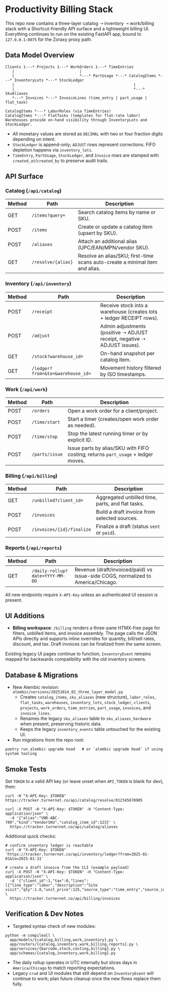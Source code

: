 # Productivity Billing Stack

This repo now contains a three-layer catalog ➝ inventory ➝ work/billing stack with a Shortcut-friendly API surface and a lightweight billing UI. Everything continues to run on the existing FastAPI app, bound to `127.0.0.1:8075` for the Zoraxy proxy path.

## Data Model Overview

```
Clients 1---* Projects 1---* WorkOrders 1---* TimeEntries
   |                             |             
   |                             *---* PartUsage *---* CatalogItems *---* InventoryLots *---* StockLedger
   |                                                     |                      
   |                                                     *---* SkuAliases      
   *---* Invoices *---* InvoiceLines (time_entry | part_usage | flat_task)

CatalogItems *---* LaborRoles (via TimeEntries)
CatalogItems *---* FlatTasks (templates for flat-rate labor)
Warehouses provide on-hand visibility through InventoryLots and StockLedger.
```

* All monetary values are stored as `DECIMAL` with two or four fraction digits depending on intent.
* `StockLedger` is append-only; `ADJUST` rows represent corrections. FIFO depletion happens via `inventory_lots`.
* `TimeEntry`, `PartUsage`, `StockLedger`, and `Invoice` rows are stamped with `created_at`/`created_by` to preserve audit trails.

## API Surface

### Catalog (`/api/catalog`)
| Method | Path | Description |
| --- | --- | --- |
| GET | `/items?query=` | Search catalog items by name or SKU. |
| POST | `/items` | Create or update a catalog item (upsert by SKU). |
| POST | `/aliases` | Attach an additional alias (UPC/EAN/MPN/vendor SKU). |
| GET | `/resolve/{alias}` | Resolve an alias/SKU; first-time scans auto-create a minimal item and alias. |

### Inventory (`/api/inventory`)
| Method | Path | Description |
| --- | --- | --- |
| POST | `/receipt` | Receive stock into a warehouse (creates lots + ledger RECEIPT rows). |
| POST | `/adjust` | Admin adjustments (positive ➝ ADJUST receipt, negative ➝ ADJUST issues). |
| GET | `/stock?warehouse_id=` | On-hand snapshot per catalog item. |
| GET | `/ledger?from=&to=&warehouse_id=` | Movement history filtered by ISO timestamps. |

### Work (`/api/work`)
| Method | Path | Description |
| --- | --- | --- |
| POST | `/orders` | Open a work order for a client/project. |
| POST | `/time/start` | Start a timer (creates/open work order as needed). |
| POST | `/time/stop` | Stop the latest running timer or by explicit ID. |
| POST | `/parts/issue` | Issue parts by alias/SKU with FIFO costing; returns `part_usage` + ledger moves. |

### Billing (`/api/billing`)
| Method | Path | Description |
| --- | --- | --- |
| GET | `/unbilled?client_id=` | Aggregated unbilled time, parts, and flat tasks. |
| POST | `/invoices` | Build a draft invoice from selected sources. |
| POST | `/invoices/{id}/finalize` | Finalize a draft (status `sent` or `paid`). |

### Reports (`/api/reports`)
| Method | Path | Description |
| --- | --- | --- |
| GET | `/daily-rollup?date=YYYY-MM-DD` | Revenue (draft/invoiced/paid) vs issue-side COGS, normalized to America/Chicago. |

All new endpoints require `X-API-Key` unless an authenticated UI session is present.

## UI Additions

* **Billing workspace**: `/billing` renders a three-pane HTMX-free page for filters, unbilled items, and invoice assembly. The page calls the JSON APIs directly and supports inline overrides for quantity, bill/sell rates, discount, and tax. Draft invoices can be finalized from the same screen.

Existing legacy UI pages continue to function; `InventoryEvent` remains mapped for backwards compatibility with the old inventory screens.

## Database & Migrations

* New Alembic revision: `alembic/versions/20251014_02_three_layer_model.py`
  * Creates `catalog_items`, `sku_aliases` (new structure), `labor_roles`, `flat_tasks`, `warehouses`, `inventory_lots`, `stock_ledger`, `clients`, `projects`, `work_orders`, `time_entries`, `part_usage`, `invoices`, and `invoice_lines`.
  * Renames the legacy `sku_aliases` table to `sku_aliases_hardware` when present, preserving historic data.
  * Keeps the legacy `inventory_events` table untouched for the existing UI.
* Run migrations from the repo root:

```
poetry run alembic upgrade head   # or `alembic upgrade head` if using system tooling
```

## Smoke Tests

Set `TOKEN` to a valid API key (or leave unset when `API_TOKEN` is blank for dev), then:

```
curl -H "X-API-Key: $TOKEN" https://tracker.turnernet.co/api/catalog/resolve/012345678905

curl -X POST -H "X-API-Key: $TOKEN" -H "Content-Type: application/json" \
  -d '{"alias":"VND-ABC-789","kind":"VendorSKU","catalog_item_id":123}' \
  https://tracker.turnernet.co/api/catalog/aliases
```

Additional quick checks:

```
# confirm inventory ledger is reachable
curl -H "X-API-Key: $TOKEN" 'https://tracker.turnernet.co/api/inventory/ledger?from=2025-01-01&to=2025-01-31'

# create a draft invoice from the CLI (example payload)
curl -X POST -H "X-API-Key: $TOKEN" -H "Content-Type: application/json" \
  -d '{"client_id":1,"tax":0,"lines":[{"line_type":"labor","description":"Site visit","qty":1.0,"unit_price":125,"source_type":"time_entry","source_id":42}]}' \
  https://tracker.turnernet.co/api/billing/invoices
```

## Verification & Dev Notes

* Targeted syntax check of new modules:

```
python -m compileall \
  app/models/{catalog,billing,work,inventory}.py \
  app/routers/{catalog,inventory,work,billing,reports}.py \
  app/services/{barcode,stock,costing,billing}.py \
  app/schemas/{catalog,inventory,work,billing}.py
```

* The daily rollup operates in UTC internally but slices days in `America/Chicago` to match reporting expectations.
* Legacy `crud` and UI modules that still depend on `InventoryEvent` will continue to work; plan future cleanup once the new flows replace them fully.
